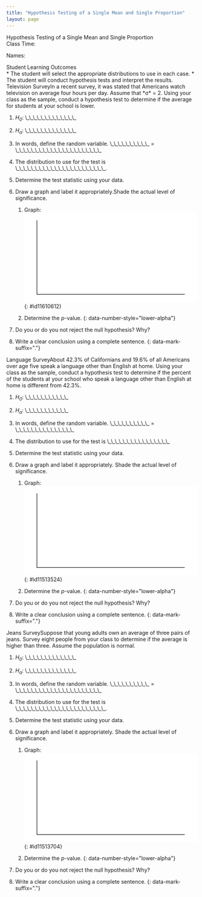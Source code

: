 ```yaml
---
title: "Hypothesis Testing of a Single Mean and Single Proportion"
layout: page
---
```



<div data-type="note" class="statistics lab" data-label="" markdown="1">
<div data-type="title">
Hypothesis Testing of a Single Mean and Single Proportion
</div>
Class Time:

Names:

<div data-type="list" id="id3727711" markdown="1">
<div data-type="title">
Student Learning Outcomes
</div>
* The student will select the appropriate distributions to use in each case.
* The student will conduct hypothesis tests and interpret the results.

</div>
<span data-type="title">Television Survey</span>In a recent survey, it was stated that Americans watch television on average four hours per day. Assume that *σ* = 2. Using your class as the sample, conduct a hypothesis test to determine if the average for students at your school is lower.

1.  *H<sub>0</sub>*\: \\\_\\\_\\\_\\\_\\\_\\\_\\\_\\\_\\\_\\\_\\\_\\\_\\\_
2.  *H<sub>a</sub>*\: \\\_\\\_\\\_\\\_\\\_\\\_\\\_\\\_\\\_\\\_\\\_\\\_\\\_
3.  In words, define the random variable. \\\_\\\_\\\_\\\_\\\_\\\_\\\_\\\_\\\_\\\_ = \\\_\\\_\\\_\\\_\\\_\\\_\\\_\\\_\\\_\\\_\\\_\\\_\\\_\\\_\\\_\\\_\\\_\\\_\\\_\\\_\\\_\\\_
4.  The distribution to use for the test is \\\_\\\_\\\_\\\_\\\_\\\_\\\_\\\_\\\_\\\_\\\_\\\_\\\_\\\_\\\_\\\_\\\_\\\_\\\_\\\_\\\_\\\_\\\_.
5.  Determine the test statistic using your data.
6.  Draw a graph and label it appropriately.Shade the actual level of significance.
    1.  Graph:![Blank graph with vertical and horizontal axes.](../resources/fig-ch09_18_01.png){: #id11610612}


    2.  Determine the *p*-value.
    {: data-number-style="lower-alpha"}

7.  Do you or do you not reject the null hypothesis? Why?
8.  Write a clear conclusion using a complete sentence.
{: data-mark-suffix="."}

<span data-type="title">Language Survey</span>About 42.3% of Californians and 19.6% of all Americans over age five speak a language other than English at home. Using your class as the sample, conduct a hypothesis test to determine if the percent of the students at your school who speak a language other than English at home is different from 42.3%.

1.  *H<sub>0</sub>*\: \\\_\\\_\\\_\\\_\\\_\\\_\\\_\\\_\\\_\\\_\\\_
2.  *H<sub>a</sub>*\: \\\_\\\_\\\_\\\_\\\_\\\_\\\_\\\_\\\_\\\_\\\_
3.  In words, define the random variable. \\\_\\\_\\\_\\\_\\\_\\\_\\\_\\\_\\\_\\\_ = \\\_\\\_\\\_\\\_\\\_\\\_\\\_\\\_\\\_\\\_\\\_\\\_\\\_\\\_\\\_
4.  The distribution to use for the test is \\\_\\\_\\\_\\\_\\\_\\\_\\\_\\\_\\\_\\\_\\\_\\\_\\\_\\\_\\\_\\\_
5.  Determine the test statistic using your data.
6.  Draw a graph and label it appropriately. Shade the actual level of significance.
    1.  Graph:![Blank graph with vertical and horizontal axes.](../resources/fig-ch09_18_02.png){: #id11513524}


    2.  Determine the *p*-value.
    {: data-number-style="lower-alpha"}

7.  Do you or do you not reject the null hypothesis? Why?
8.  Write a clear conclusion using a complete sentence.
{: data-mark-suffix="."}

<span data-type="title">Jeans Survey</span>Suppose that young adults own an average of three pairs of jeans. Survey eight people from your class to determine if the average is higher than three. Assume the population is normal.

1.  *H<sub>0</sub>*\: \\\_\\\_\\\_\\\_\\\_\\\_\\\_\\\_\\\_\\\_\\\_\\\_\\\_
2.  *H<sub>a</sub>*\: \\\_\\\_\\\_\\\_\\\_\\\_\\\_\\\_\\\_\\\_\\\_\\\_\\\_
3.  In words, define the random variable. \\\_\\\_\\\_\\\_\\\_\\\_\\\_\\\_\\\_\\\_ = \\\_\\\_\\\_\\\_\\\_\\\_\\\_\\\_\\\_\\\_\\\_\\\_\\\_\\\_\\\_\\\_\\\_\\\_\\\_\\\_\\\_\\\_
4.  The distribution to use for the test is \\\_\\\_\\\_\\\_\\\_\\\_\\\_\\\_\\\_\\\_\\\_\\\_\\\_\\\_\\\_\\\_\\\_\\\_\\\_\\\_\\\_\\\_\\\_.
5.  Determine the test statistic using your data.
6.  Draw a graph and label it appropriately. Shade the actual level of significance.
    1.  Graph:![Blank graph with vertical and horizontal axes.](../resources/fig-ch09_18_03.png){: #id11513704}


    2.  Determine the *p*-value.
    {: data-number-style="lower-alpha"}

7.  Do you or do you not reject the null hypothesis? Why?
8.  Write a clear conclusion using a complete sentence.
{: data-mark-suffix="."}

</div>

